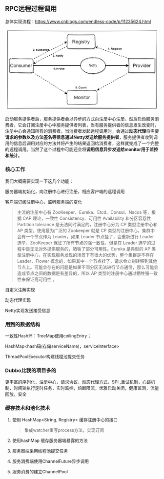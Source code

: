 RPC远程过程调用
---------------

总体实现流程：https://www.cnblogs.com/endless-code/p/11235624.html

![RPC框架图](assets/RPC框架图.png)

启动服务提供者后，服务提供者会以异步的方式向注册中心注册。然后启动服务消费者，它会订阅注册中心中服务提供者列表，当有服务提供者的信息发生改变时，注册中心会通知所有的消费者。当消费者发起远程调用时，会通过**动态代理**将需要**请求的参数以及方法签名等信息通过Netty发送给服务提供者**，服务提供者收到调用的信息后调用对应的方法并将产生的结果返回给消费者，这样就完成了一个完整的远程调用。当然了这个过程中可能还会将**调用信息异步发送给monitor用于监控和统计**。

### 核心工作

我们大概需要实现一下这几个功能：

服务器端初始化，向注册中心进行注册，相应客户端的远程调用

客户端订阅注册中心，监听服务端的变化

> 主流的注册中心有 ZooKeeper、Eureka、Etcd、Consul、Nacos 等，根据 CAP 理论，一致性 Consistency、可用性 Availability 和分区容忍性 Partition tolerance 是无法同时满足的，注册中心分为 CP 类型注册中心和 AP 类型。使用最为广泛的 Zookeeper 就是 CP 类型的注册中心，集群中会有一个节点作为 Leader，如果 Leader 节点挂了，会重新进行 Leader 选举，ZooKeeper 保证了所有节点的强一致性，但是在 Leader 选举的过程中是无法对外提供服务的，牺牲了部分可用性。Eureka 是典型的 AP 类型注册中心，在实现服务发现的场景下有很大的优势，整个集群是不存在 Leader、Flower 概念的，如果其中一个节点挂了，请求会立刻转移到其他节点上。可能会存在的问题是如果不同分区无法进行节点通信，那么可能会造成节点之间的数据是有差异的，所以 AP 类型的注册中心通过牺牲强一致性来保证高可用性 。

自定义注解实现

动态代理实现

Netty实现发送接受信息

### 用到的数据结构

一致性Hash环：TreeMap使用ceilingEntry；

HashMap<hash码(存储serviceName)，serviceInterface>

ThreadPoolExecutor构建线程池提交任务

### Dubbo比我的项目多的

更丰富的序列化，注册中心，请求协议，动态代理方式，SPI ,重试机制，心跳机制，时间轮执行定时任务，实时监控，熔断限流，优雅启动关闭，健康监测，流量回放，安全

### 缓存技术和池化技术

1.   使用 HashMap<String, Registry> 缓存注册中心的接口

     >   集成watcher重写process方法，实现订阅

2.   使用hashMap 缓存服务器端暴露的方法

3.   服务器端采用线程池提交任务

4.   服务消费端使用ChannelFuture异步调用

5.   服务消费的建立ChannelPool

